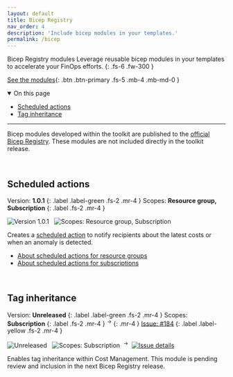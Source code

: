 ```yaml
---
layout: default
title: Bicep Registry
nav_order: 4
description: 'Include bicep modules in your templates.'
permalink: /bicep
---
```


<span class="fs-9 d-block mb-4">Bicep Registry modules</span>
Leverage reusable bicep modules in your templates to accelerate your FinOps efforts.
{: .fs-6 .fw-300 }

[See the modules](https://azure.github.io/bicep-registry-modules/#cost){: .btn .btn-primary .fs-5 .mb-4 .mb-md-0 }

<details open markdown="block">
   <summary class="fs-2 text-uppercase">On this page</summary>

- [Scheduled actions](#scheduled-actions)
- [Tag inheritance](#tag-inheritance)

</details>

---

Bicep modules developed within the toolkit are published to the [official Bicep Registry](https://azure.github.io/bicep-registry-modules). These modules are not included directly in the toolkit release.

<br>

## Scheduled actions

Version: **1.0.1**
{: .label .label-green .fs-2 .mr-4 }
Scopes: **Resource group, Subscription**
{: .label .fs-2 .mr-4 }

![Version 1.0.1](https://img.shields.io/badge/version-1.0.1-darkgreen)
&nbsp;
![Scopes: Resource group, Subscription](https://img.shields.io/badge/scopes-resourceGroup,_subscription-blue)

Creates a [scheduled action](https://learn.microsoft.com/rest/api/cost-management/scheduled-actions) to notify recipients about the latest costs or when an anomaly is detected.

- [About scheduled actions for resource groups](https://github.com/Azure/bicep-registry-modules/tree/main/modules/cost/resourcegroup-scheduled-action/README.md)
- [About scheduled actions for subscriptions](https://github.com/Azure/bicep-registry-modules/tree/main/modules/cost/subscription-scheduled-action/README.md)

<br>

## Tag inheritance

Version: **Unreleased**
{: .label .label-green .fs-2 .mr-4 }
Scopes: **Subscription**
{: .label .fs-2 .mr-4 }
<sup>→</sup>
{: .mr-4 }
[Issue: #184](https://github.com/finops-toolkit/issues/184)
{: .label .label-yellow .fs-2 .mr-4 }

![Unreleased](https://img.shields.io/badge/version-unreleased-inactive)
&nbsp;
![Scopes: Subscription](https://img.shields.io/badge/scopes-subscription-blue)
&nbsp;<sup>→</sup>&nbsp;
[![Issue details](https://img.shields.io/github/issues/detail/title/microsoft/finops-toolkit/184)](https://github.com/finops-toolkit/issues/184)

<!--
[![Go to PR](https://img.shields.io/github/pulls/detail/state/Azure/bicep-registry-modules/300?label=resourceGroup%20PR)](https://github.com/bicep-registry-modules/pulls/300)
-->

Enables tag inheritance within Cost Management. This module is pending review and inclusion in the next Bicep Registry release.

<br>
